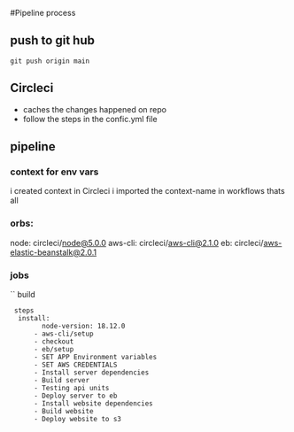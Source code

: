 #Pipeline process

## push to git hub

```
git push origin main
```

## Circleci

- caches the changes happened on repo
- follow the steps in the confic.yml file

## pipeline

### context for env vars

i created context in Circleci
i imported the context-name in workflows
thats all

### orbs:

node: circleci/node@5.0.0
aws-cli: circleci/aws-cli@2.1.0
eb: circleci/aws-elastic-beanstalk@2.0.1

### jobs

``
build

```
 steps
  install:
        node-version: 18.12.0
      - aws-cli/setup
      - checkout
      - eb/setup
      - SET APP Environment variables
      - SET AWS CREDENTIALS
      - Install server dependencies
      - Build server
      - Testing api units
      - Deploy server to eb
      - Install website dependencies
      - Build website
      - Deploy website to s3


```
